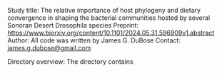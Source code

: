 Study title: The relative importance of host phylogeny and dietary convergence in shaping the bacterial communities hosted by several Sonoran Desert Drosophila species
Preprint: https://www.biorxiv.org/content/10.1101/2024.05.31.596909v1.abstract
Author: All code was written by James G. DuBose
Contact: james.g.dubose@gmail.com

Directory overview:
The directory contains
